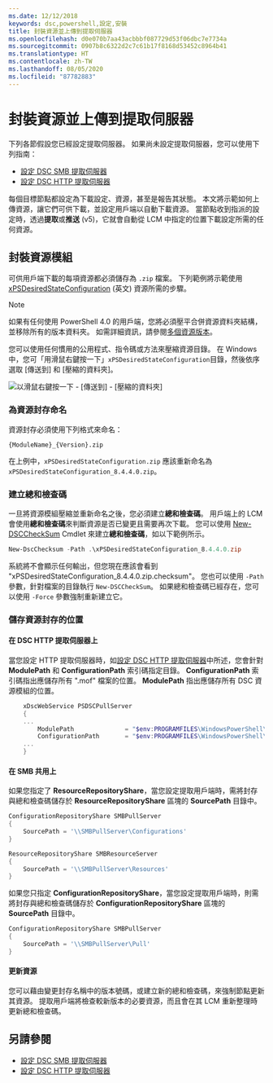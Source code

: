 ```yaml
---
ms.date: 12/12/2018
keywords: dsc,powershell,設定,安裝
title: 封裝資源並上傳到提取伺服器
ms.openlocfilehash: d0e070b7aa43acbbbf087729d53f06dbc7e7734a
ms.sourcegitcommit: 0907b8c6322d2c7c61b17f8168d53452c8964b41
ms.translationtype: HT
ms.contentlocale: zh-TW
ms.lasthandoff: 08/05/2020
ms.locfileid: "87782883"
---
```

# <a name="package-and-upload-resources-to-a-pull-server"></a>封裝資源並上傳到提取伺服器

下列各節假設您已經設定提取伺服器。 如果尚未設定提取伺服器，您可以使用下列指南：

- [設定 DSC SMB 提取伺服器](pullServerSmb.md)
- [設定 DSC HTTP 提取伺服器](pullServer.md)

每個目標節點都設定為下載設定、資源，甚至是報告其狀態。 本文將示範如何上傳資源，讓它們可供下載，並設定用戶端以自動下載資源。 當節點收到指派的設定時，透過**提取**或**推送** (v5)，它就會自動從 LCM 中指定的位置下載設定所需的任何資源。

## <a name="package-resource-modules"></a>封裝資源模組

可供用戶端下載的每項資源都必須儲存為 `.zip` 檔案。 下列範例將示範使用 [xPSDesiredStateConfiguration](https://www.powershellgallery.com/packages/xPSDesiredStateConfiguration/8.4.0.0) \(英文\) 資源所需的步驟。

> [!NOTE]
> 如果有任何使用 PowerShell 4.0 的用戶端，您將必須壓平合併資源資料夾結構，並移除所有的版本資料夾。 如需詳細資訊，請參閱[多個資源版本](../configurations/import-dscresource.md#multiple-resource-versions)。

您可以使用任何慣用的公用程式、指令碼或方法來壓縮資源目錄。 在 Windows 中，您可「用滑鼠右鍵按一下」`xPSDesiredStateConfiguration`目錄，然後依序選取 [傳送到] 和 [壓縮的資料夾]。

![以滑鼠右鍵按一下 - [傳送到] - [壓縮的資料夾]](media/package-upload-resources/right-click.gif)

### <a name="naming-the-resource-archive"></a>為資源封存命名

資源封存必須使用下列格式來命名：

```
{ModuleName}_{Version}.zip
```

在上例中，`xPSDesiredStateConfiguration.zip` 應該重新命名為 `xPSDesiredStateConfiguration_8.4.4.0.zip`。

### <a name="create-checksums"></a>建立總和檢查碼

一旦將資源模組壓縮並重新命名之後，您必須建立**總和檢查碼**。 用戶端上的 LCM 會使用**總和檢查碼**來判斷資源是否已變更且需要再次下載。 您可以使用 [New-DSCCheckSum](/powershell/module/PSDesiredStateConfiguration/New-DSCCheckSum) Cmdlet 來建立**總和檢查碼**，如以下範例所示。

```powershell
New-DscChecksum -Path .\xPSDesiredStateConfiguration_8.4.4.0.zip
```

系統將不會顯示任何輸出，但您現在應該會看到 "xPSDesiredStateConfiguration_8.4.4.0.zip.checksum"。 您也可以使用 `-Path` 參數，針對檔案的目錄執行 `New-DSCCheckSum`。 如果總和檢查碼已經存在，您可以使用 `-Force` 參數強制重新建立它。

### <a name="where-to-store-resource-archives"></a>儲存資源封存的位置

#### <a name="on-a-dsc-http-pull-server"></a>在 DSC HTTP 提取伺服器上

當您設定 HTTP 提取伺服器時，如[設定 DSC HTTP 提取伺服器](pullServer.md)中所述，您會針對 **ModulePath** 和 **ConfigurationPath** 索引碼指定目錄。 **ConfigurationPath** 索引碼指出應儲存所有 ".mof" 檔案的位置。 **ModulePath** 指出應儲存所有 DSC 資源模組的位置。

```powershell
    xDscWebService PSDSCPullServer
    {
    ...
        ModulePath              = "$env:PROGRAMFILES\WindowsPowerShell\DscService\Modules"
        ConfigurationPath       = "$env:PROGRAMFILES\WindowsPowerShell\DscService\Configuration"
    ...
    }

```

#### <a name="on-an-smb-share"></a>在 SMB 共用上

如果您指定了 **ResourceRepositoryShare**，當您設定提取用戶端時，需將封存與總和檢查碼儲存於 **ResourceRepositoryShare** 區塊的 **SourcePath** 目錄中。

```powershell
ConfigurationRepositoryShare SMBPullServer
{
    SourcePath = '\\SMBPullServer\Configurations'
}

ResourceRepositoryShare SMBResourceServer
{
    SourcePath = '\\SMBPullServer\Resources'
}
```

如果您只指定 **ConfigurationRepositoryShare**，當您設定提取用戶端時，則需將封存與總和檢查碼儲存於 **ConfigurationRepositoryShare** 區塊的 **SourcePath** 目錄中。

```powershell
ConfigurationRepositoryShare SMBPullServer
{
    SourcePath = '\\SMBPullServer\Pull'
}
```

#### <a name="updating-resources"></a>更新資源

您可以藉由變更封存名稱中的版本號碼，或建立新的總和檢查碼，來強制節點更新其資源。 提取用戶端將檢查較新版本的必要資源，而且會在其 LCM 重新整理時更新總和檢查碼。

## <a name="see-also"></a>另請參閱

- [設定 DSC SMB 提取伺服器](pullServerSmb.md)
- [設定 DSC HTTP 提取伺服器](pullServer.md)
